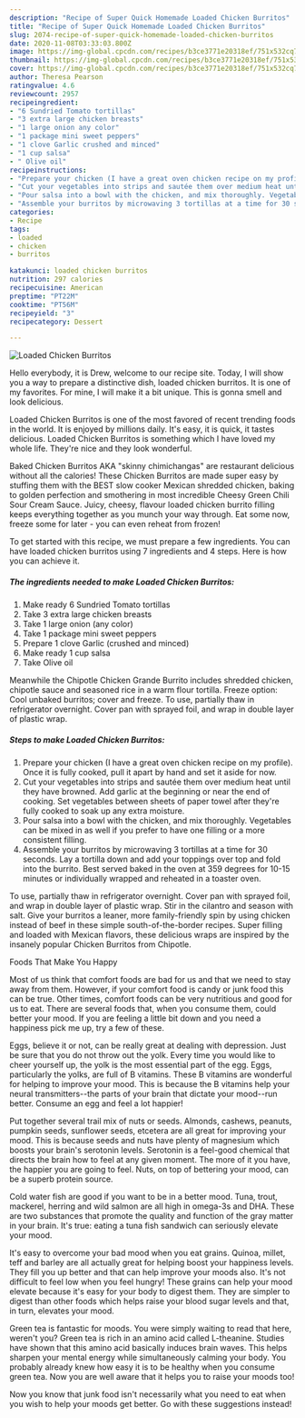 ```yaml
---
description: "Recipe of Super Quick Homemade Loaded Chicken Burritos"
title: "Recipe of Super Quick Homemade Loaded Chicken Burritos"
slug: 2074-recipe-of-super-quick-homemade-loaded-chicken-burritos
date: 2020-11-08T03:33:03.800Z
image: https://img-global.cpcdn.com/recipes/b3ce3771e20318ef/751x532cq70/loaded-chicken-burritos-recipe-main-photo.jpg
thumbnail: https://img-global.cpcdn.com/recipes/b3ce3771e20318ef/751x532cq70/loaded-chicken-burritos-recipe-main-photo.jpg
cover: https://img-global.cpcdn.com/recipes/b3ce3771e20318ef/751x532cq70/loaded-chicken-burritos-recipe-main-photo.jpg
author: Theresa Pearson
ratingvalue: 4.6
reviewcount: 2957
recipeingredient:
- "6 Sundried Tomato tortillas"
- "3 extra large chicken breasts"
- "1 large onion any color"
- "1 package mini sweet peppers"
- "1 clove Garlic crushed and minced"
- "1 cup salsa"
- " Olive oil"
recipeinstructions:
- "Prepare your chicken (I have a great oven chicken recipe on my profile). Once it is fully cooked, pull it apart by hand and set it aside for now."
- "Cut your vegetables into strips and sautée them over medium heat until they have browned. Add garlic at the beginning or near the end of cooking. Set vegetables between sheets of paper towel after they&#39;re fully cooked to soak up any extra moisture."
- "Pour salsa into a bowl with the chicken, and mix thoroughly. Vegetables can be mixed in as well if you prefer to have one filling or a more consistent filling."
- "Assemble your burritos by microwaving 3 tortillas at a time for 30 seconds. Lay a tortilla down and add your toppings over top and fold into the burrito. Best served baked in the oven at 359 degrees for 10-15 minutes or individually wrapped and reheated in a toaster oven."
categories:
- Recipe
tags:
- loaded
- chicken
- burritos

katakunci: loaded chicken burritos 
nutrition: 297 calories
recipecuisine: American
preptime: "PT22M"
cooktime: "PT56M"
recipeyield: "3"
recipecategory: Dessert

---
```



![Loaded Chicken Burritos](https://img-global.cpcdn.com/recipes/b3ce3771e20318ef/751x532cq70/loaded-chicken-burritos-recipe-main-photo.jpg)

Hello everybody, it is Drew, welcome to our recipe site. Today, I will show you a way to prepare a distinctive dish, loaded chicken burritos. It is one of my favorites. For mine, I will make it a bit unique. This is gonna smell and look delicious.

Loaded Chicken Burritos is one of the most favored of recent trending foods in the world. It is enjoyed by millions daily. It's easy, it is quick, it tastes delicious. Loaded Chicken Burritos is something which I have loved my whole life. They're nice and they look wonderful.

Baked Chicken Burritos AKA &#34;skinny chimichangas&#34; are restaurant delicious without all the calories! These Chicken Burritos are made super easy by stuffing them with the BEST slow cooker Mexican shredded chicken, baking to golden perfection and smothering in most incredible Cheesy Green Chili Sour Cream Sauce. Juicy, cheesy, flavour loaded chicken burrito filling keeps everything together as you munch your way through. Eat some now, freeze some for later - you can even reheat from frozen!


To get started with this recipe, we must prepare a few ingredients. You can have loaded chicken burritos using 7 ingredients and 4 steps. Here is how you can achieve it.

<!--inarticleads1-->

##### The ingredients needed to make Loaded Chicken Burritos:

1. Make ready 6 Sundried Tomato tortillas
1. Take 3 extra large chicken breasts
1. Take 1 large onion (any color)
1. Take 1 package mini sweet peppers
1. Prepare 1 clove Garlic (crushed and minced)
1. Make ready 1 cup salsa
1. Take  Olive oil


Meanwhile the Chipotle Chicken Grande Burrito includes shredded chicken, chipotle sauce and seasoned rice in a warm flour tortilla. Freeze option: Cool unbaked burritos; cover and freeze. To use, partially thaw in refrigerator overnight. Cover pan with sprayed foil, and wrap in double layer of plastic wrap. 

<!--inarticleads2-->

##### Steps to make Loaded Chicken Burritos:

1. Prepare your chicken (I have a great oven chicken recipe on my profile). Once it is fully cooked, pull it apart by hand and set it aside for now.
1. Cut your vegetables into strips and sautée them over medium heat until they have browned. Add garlic at the beginning or near the end of cooking. Set vegetables between sheets of paper towel after they&#39;re fully cooked to soak up any extra moisture.
1. Pour salsa into a bowl with the chicken, and mix thoroughly. Vegetables can be mixed in as well if you prefer to have one filling or a more consistent filling.
1. Assemble your burritos by microwaving 3 tortillas at a time for 30 seconds. Lay a tortilla down and add your toppings over top and fold into the burrito. Best served baked in the oven at 359 degrees for 10-15 minutes or individually wrapped and reheated in a toaster oven.


To use, partially thaw in refrigerator overnight. Cover pan with sprayed foil, and wrap in double layer of plastic wrap. Stir in the cilantro and season with salt. Give your burritos a leaner, more family-friendly spin by using chicken instead of beef in these simple south-of-the-border recipes. Super filling and loaded with Mexican flavors, these delicious wraps are inspired by the insanely popular Chicken Burritos from Chipotle. 

Foods That Make You Happy


Most of us think that comfort foods are bad for us and that we need to stay away from them. However, if your comfort food is candy or junk food this can be true. Other times, comfort foods can be very nutritious and good for us to eat. There are several foods that, when you consume them, could better your mood. If you are feeling a little bit down and you need a happiness pick me up, try a few of these.

Eggs, believe it or not, can be really great at dealing with depression. Just be sure that you do not throw out the yolk. Every time you would like to cheer yourself up, the yolk is the most essential part of the egg. Eggs, particularly the yolks, are full of B vitamins. These B vitamins are wonderful for helping to improve your mood. This is because the B vitamins help your neural transmitters--the parts of your brain that dictate your mood--run better. Consume an egg and feel a lot happier!

Put together several trail mix of nuts or seeds. Almonds, cashews, peanuts, pumpkin seeds, sunflower seeds, etcetera are all great for improving your mood. This is because seeds and nuts have plenty of magnesium which boosts your brain's serotonin levels. Serotonin is a feel-good chemical that directs the brain how to feel at any given moment. The more of it you have, the happier you are going to feel. Nuts, on top of bettering your mood, can be a superb protein source.

Cold water fish are good if you want to be in a better mood. Tuna, trout, mackerel, herring and wild salmon are all high in omega-3s and DHA. These are two substances that promote the quality and function of the gray matter in your brain. It's true: eating a tuna fish sandwich can seriously elevate your mood. 

It's easy to overcome your bad mood when you eat grains. Quinoa, millet, teff and barley are all actually great for helping boost your happiness levels. They fill you up better and that can help improve your moods also. It's not difficult to feel low when you feel hungry! These grains can help your mood elevate because it's easy for your body to digest them. They are simpler to digest than other foods which helps raise your blood sugar levels and that, in turn, elevates your mood.

Green tea is fantastic for moods. You were simply waiting to read that here, weren't you? Green tea is rich in an amino acid called L-theanine. Studies have shown that this amino acid basically induces brain waves. This helps sharpen your mental energy while simultaneously calming your body. You probably already knew how easy it is to be healthy when you consume green tea. Now you are well aware that it helps you to raise your moods too!

Now you know that junk food isn't necessarily what you need to eat when you wish to help your moods get better. Go  with  these suggestions  instead!

